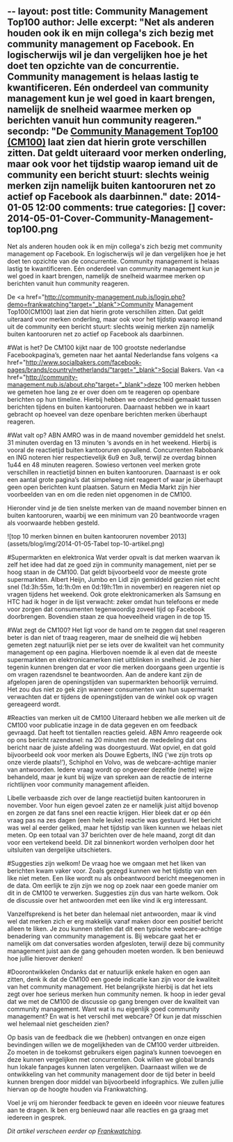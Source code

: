 --
layout: post
title: Community Management Top100
author: Jelle
excerpt: "Net als anderen houden ook ik en mijn collega's zich bezig met community management op Facebook. En logischerwijs wil je dan vergelijken hoe je het doet ten opzichte van de concurrentie. Community management is helaas lastig te kwantificeren. Eén onderdeel van community management kun je wel goed in kaart brengen, namelijk de snelheid waarmee merken op berichten vanuit hun community reageren."
secondp: "De <a href="http://community-management.nub.is/login.php?demo=frankwatching" target="_blank">Community Management Top100 (CM100)</a> laat zien dat hierin grote verschillen zitten. Dat geldt uiteraard voor merken onderling, maar ook voor het tijdstip waarop iemand uit de community een bericht stuurt: slechts weinig merken zijn namelijk buiten kantooruren net zo actief op Facebook als daarbinnen."
date: 2014-01-05 12:00
comments: true
categories: []
cover: 2014-05-01-Cover-Community-Management-top100.png
---

Net als anderen houden ook ik en mijn collega's zich bezig met community management op Facebook. En logischerwijs wil je dan vergelijken hoe je het doet ten opzichte van de concurrentie. Community management is helaas lastig te kwantificeren. Eén onderdeel van community management kun je wel goed in kaart brengen, namelijk de snelheid waarmee merken op berichten vanuit hun community reageren.

De <a href="http://community-management.nub.is/login.php?demo=frankwatching"target="_blank">Community Management Top100(CM100)</a> laat zien dat hierin grote verschillen zitten. Dat geldt uiteraard voor merken onderling, maar ook voor het tijdstip waarop iemand uit de community een bericht stuurt: slechts weinig merken zijn namelijk buiten kantooruren net zo actief op Facebook als daarbinnen.

#Wat is het?
De CM100 kijkt naar de 100 grootste nederlandse Facebookpagina’s, gemeten naar het aantal Nederlandse fans volgens <a href="http://www.socialbakers.com/facebook-pages/brands/country/netherlands/"target="_blank">Social Bakers</a>. Van <a href="http://community-management.nub.is/about.php"target="_blank">deze 100 merken</a> hebben we gemeten hoe lang ze er over doen om te reageren op openbare berichten op hun timeline. Hierbij hebben we onderscheid gemaakt tussen berichten tijdens en buiten kantooruren. Daarnaast hebben we in kaart gebracht op hoeveel van deze openbare berichten merken überhaupt reageren.

#Wat valt op?
ABN AMRO was in de maand november gemiddeld het snelst. 31 minuten overdag en 13 minuten ‘s avonds en in het weekend. Hierbij is vooral de reactietijd buiten kantooruren opvallend. Concurrenten Rabobank en ING noteren hier respectievelijk 6u9 en 3u8, terwijl ze overdag binnen 1u44 en 48 minuten reageren. Sowieso vertonen veel merken grote verschillen in reactietijd binnen en buiten kantooruren. Daarnaast is er ook een aantal grote pagina’s dat simpelweg niet reageert of waar je überhaupt geen open berichten kunt plaatsen. Saturn en Media Markt zijn hier voorbeelden van en om die reden niet opgenomen in de CM100.

Hieronder vind je de tien snelste merken van de maand november binnen en buiten kantooruren, waarbij we een minimum van 20 beantwoorde vragen als voorwaarde hebben gesteld.

![top 10 merken binnen en buiten kantooruren november 2013](assets/blog/img/2014-01-05-Tabel top-10-artikel.png)

#Supermarkten en elektronica
Wat verder opvalt is dat merken waarvan ik zelf het idee had dat ze goed zijn in community management, niet per se hoog staan in de CM100. Dat geldt bijvoorbeeld voor de meeste grote supermarkten. Albert Heijn, Jumbo en Lidl zijn gemiddeld gezien niet echt snel (1d:3h:55m, 1d:1h:0m en 0d:19h:11m in november) en reageren niet op vragen tijdens het weekend. Ook grote elektronicamerken als Samsung en HTC had ik hoger in de lijst verwacht: zeker omdat hun telefoons er mede voor zorgen dat consumenten tegenwoordig zoveel tijd op Facebook doorbrengen. Bovendien staan ze qua hoeveelheid vragen in de top 15.

#Wat zegt de CM100?
Het ligt voor de hand om te zeggen dat snel reageren beter is dan niet of traag reageren, maar de snelheid die wij hebben gemeten zegt natuurlijk niet per se iets over de kwaliteit van het community management op een pagina. Hierboven noemde ik al even dat de meeste supermarkten en elektronicamerken niet uitblinken in snelheid. Je zou hier tegenin kunnen brengen dat er voor die merken doorgaans geen urgentie is om vragen razendsnel te beantwoorden. Aan de andere kant zijn de afgelopen jaren de openingstijden van supermarkten behoorlijk verruimd. Het zou dus niet zo gek zijn wanneer consumenten van hun supermarkt verwachten dat er tijdens de openingstijden van de winkel ook op vragen gereageerd wordt.

#Reacties van merken uit de CM100
Uiteraard hebben we alle merken uit de CM100 voor publicatie inzage in de data gegeven en om feedback gevraagd. Dat heeft tot tientallen reacties geleid. ABN Amro reageerde ook op ons bericht razendsnel: na 20 minuten met de mededeling dat ons bericht naar de juiste afdeling was doorgestuurd. Wat opviel, en dat gold bijvoorbeeld ook voor merken als Douwe Egberts, ING (‘we zijn trots op onze vierde plaats!’), Schiphol en Volvo, was de webcare-achtige manier van antwoorden. Iedere vraag wordt op ongeveer dezelfde (nette) wijze behandeld, maar je kunt bij wijze van spreken aan de reactie de interne richtlijnen voor community management afleiden.

Libelle verbaasde zich over de lange reactietijd buiten kantooruren in november. Voor hun eigen gevoel zaten ze er namelijk juist altijd bovenop en zorgen ze dat fans snel een reactie krijgen. Hier bleek dat er op één vraag pas na zes dagen (een hele leuke) reactie was gestuurd. Het bericht was wel al eerder geliked, maar het tijdstip van liken kunnen we helaas niet meten. Op een totaal van 37 berichten over de hele maand, zorgt dit dan voor een vertekend beeld. Dit zal binnenkort worden verholpen door het uitsluiten van dergelijke uitschieters.

#Suggesties zijn welkom!
De vraag hoe we omgaan met het liken van berichten kwam vaker voor. Zoals gezegd kunnen we het tijdstip van een like niet meten. Een like wordt nu als onbeantwoord bericht meegenomen in de data. Om eerlijk te zijn zijn we nog op zoek naar een goede manier om dit in de CM100 te verwerken. Suggesties zijn dus van harte welkom. Ook de discussie over het antwoorden met een like vind ik erg interessant.

Vanzelfsprekend is het beter dan helemaal niet antwoorden, maar ik vind wel dat merken zich er erg makkelijk vanaf maken door een positief bericht alleen te liken. Je zou kunnen stellen dat dit een typische webcare-achtige benadering van community management is. Bij webcare gaat het er namelijk om dat conversaties worden afgesloten, terwijl deze bij community management juist aan de gang gehouden moeten worden. Ik ben benieuwd hoe jullie hierover denken!

#Doorontwikkelen
Ondanks dat er natuurlijk enkele haken en ogen aan zitten, denk ik dat de CM100 een goede indicatie kan zijn voor de kwaliteit van het community management. Het belangrijkste hierbij is dat het iets zegt over hoe serieus merken hun community nemen.
Ik hoop in ieder geval dat we met de CM100 de discussie op gang brengen over de kwaliteit van community management. Want wat is nu eigenlijk goed community management? En wat is het verschil met webcare? Of kun je dat misschien wel helemaal niet gescheiden zien?

Op basis van de feedback die we (hebben) ontvangen en onze eigen bevindingen willen we de mogelijkheden van de CM100 verder uitbreiden. Zo moeten in de toekomst gebruikers eigen pagina’s kunnen toevoegen en deze kunnen vergelijken met concurrenten. Ook willen we global brands hun lokale fanpages kunnen laten vergelijken. Daarnaast willen we de ontwikkeling van het community management door de tijd beter in beeld kunnen brengen door middel van bijvoorbeeld infographics. We zullen jullie hiervan op de hoogte houden via Frankwatching.

Voel je vrij om hieronder feedback te geven en ideeën voor nieuwe features aan te dragen. Ik ben erg benieuwd naar alle reacties en ga graag met iedereen in gesprek.

_Dit artikel verscheen eerder op <a href="http://www.frankwatching.com/archive/2013/12/19/community-management-top-100-welk-merk-reageert-het-snelst/" target="_blank">Frankwatching</a>._
